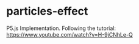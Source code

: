 # particles-effect
P5.js Implementation. Following the tutorial: https://www.youtube.com/watch?v=H-9jCNhLe-Q
